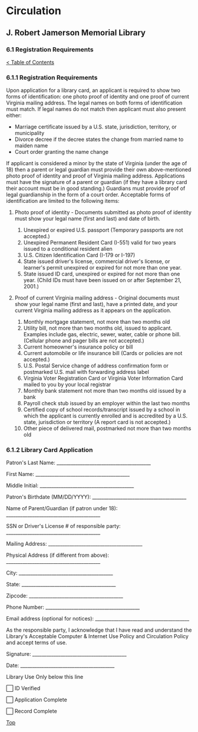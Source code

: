 [0]: ../README.md
[6.1]: registration.md

# Circulation
## J. Robert Jamerson Memorial Library
### 6.1 Registration Requirements
[< Table of Contents][0]

### 6.1.1 Registration Requirements

Upon application for a library card, an applicant is required to show two forms of identification: one photo proof of identity and one proof of current Virginia mailing address. The legal names on both forms of identification must match. If legal names do not match then applicant must also present either:
* Marriage certificate issued by a U.S. state, jurisdiction, territory, or municipality
* Divorce decree if the decree states the change from married name to maiden name
* Court order granting the name change

If applicant is considered a minor by the state of Virginia (under the age of 18) then a parent or legal guardian must provide their own above-mentioned photo proof of identity and proof of Virginia mailing address. Applications must have the signature of a parent or guardian (if they have a library card their account must be in good standing.) Guardians must provide proof of legal guardianship in the form of a court order. Acceptable forms of identification are limited to the following items:

1. Photo proof of identity - Documents submitted as photo proof of identity must show your legal name (first and last) and date of birth.
	1. Unexpired or expired U.S. passport (Temporary passports are not accepted.)
	2. Unexpired Permanent Resident Card (I-551) valid for two years issued to a conditional resident alien
	3. U.S. Citizen Identification Card (I-179 or I-197)
	4. State issued driver's license, commercial driver's license, or learner's permit unexpired or expired for not more than one year.
	5. State issued ID card, unexpired or expired for not more than one year. (Child IDs must have been issued on or after September 21, 2001.)

2. Proof of current Virginia mailing address - Original documents must show your legal name (first and last), have a printed date, and your current Virginia mailing address as it appears on the application.
	1. Monthly mortgage statement, not more than two months old
	2. Utility bill, not more than two months old, issued to applicant. Examples include gas, electric, sewer, water, cable or phone bill. (Cellular phone and pager bills are not accepted.)
	3. Current homeowner's insurance policy or bill
	4. Current automobile or life insurance bill (Cards or policies are not accepted.)
	5. U.S. Postal Service change of address confirmation form or postmarked U.S. mail with forwarding address label
	6. Virginia Voter Registration Card or Virginia Voter Information Card mailed to you by your local registrar
	7. Monthly bank statement not more than two months old issued by a bank
	8. Payroll check stub issued by an employer within the last two months
	9. Certified copy of school records/transcript issued by a school in which the applicant is currently enrolled and is accredited by a U.S. state, jurisdiction or territory (A report card is not accepted.)
	10. Other piece of delivered mail, postmarked not more than two months old

### 6.1.2 Library Card Application

Patron's Last Name: ________________________________________

First Name: ________________________________________

Middle Initial: ________________________________________

Patron's Birthdate (MM/DD/YYYY): ________________________________________

Name of Parent/Guardian (if patron under 18): ________________________________________

SSN or Driver's License # of responsible party: ________________________________________

Mailing Address: ________________________________________

Physical Address (if different from above): ________________________________________

City: ________________________________________

State: ________________________________________

Zipcode: ________________________________________

Phone Number: ________________________________________

Email address (optional for notices): ________________________________________

As the responsible party, I acknowledge that I have read and understand the Library's Acceptable Computer & Internet Use Policy and Circulation Policy and accept terms of use.

Signature: ________________________________________

Date: ________________________________________

Library Use Only below this line
							
⬜ ID Verified

⬜ Application Complete

⬜ Record Complete

[Top][6.1]